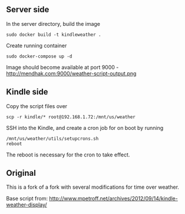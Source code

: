 
## Server side

In the server directory, build the image

    sudo docker build -t kindleweather .

Create running container

    sudo docker-compose up -d

Image should become available at port 9000 - http://mendhak.com:9000/weather-script-output.png


## Kindle side

Copy the script files over

    scp -r kindle/* root@192.168.1.72:/mnt/us/weather

SSH into the Kindle, and create a cron job for on boot by running

    /mnt/us/weather/utils/setupcrons.sh
    reboot

The reboot is necessary for the cron to take effect.



## Original

This is a fork of a fork with several modifications for time over weather.

Base script from:
http://www.mpetroff.net/archives/2012/09/14/kindle-weather-display/
